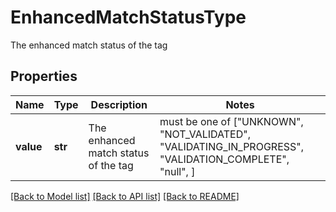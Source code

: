 # EnhancedMatchStatusType

The enhanced match status of the tag

## Properties
Name | Type | Description | Notes
------------ | ------------- | ------------- | -------------
**value** | **str** | The enhanced match status of the tag |  must be one of ["UNKNOWN", "NOT_VALIDATED", "VALIDATING_IN_PROGRESS", "VALIDATION_COMPLETE", "null", ]

[[Back to Model list]](../README.md#documentation-for-models) [[Back to API list]](../README.md#documentation-for-api-endpoints) [[Back to README]](../README.md)


